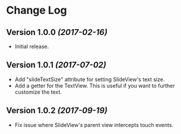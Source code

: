 Change Log
==========

Version 1.0.0 *(2017-02-16)*
----------------------------

- Initial release.


Version 1.0.1 *(2017-07-02)*
----------------------------

- Add "slideTextSize" attribute for setting SlideView's text size.
- Add a getter for the TextView. This is useful if you want to further customize the text. 


Version 1.0.2 *(2017-09-19)*
----------------------------

- Fix issue where SlideView's parent view intercepts touch events. 